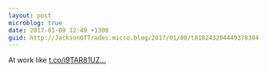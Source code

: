 ```yaml
---
layout: post
microblog: true
date: 2017-01-09 12:49 +1300
guid: http://JacksonOfTrades.micro.blog/2017/01/08/t818243204449378304.html
---
```

At work like [t.co/i9TAR81UZ...](https://t.co/i9TAR81UZd)
